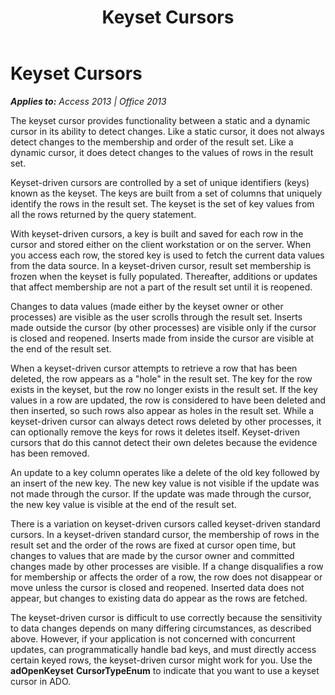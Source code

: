 ﻿---
title: Keyset Cursors
TOCTitle: Keyset Cursors
ms:assetid: 4b6e5f90-4413-4fb3-0a08-2cb89d3c61f7
ms:mtpsurl: https://msdn.microsoft.com/en-us/library/JJ249236(v=office.15)
ms:contentKeyID: 48544690
ms.date: 09/18/2015
mtps_version: v=office.15
---

# Keyset Cursors


_**Applies to:** Access 2013 | Office 2013_

The keyset cursor provides functionality between a static and a dynamic cursor in its ability to detect changes. Like a static cursor, it does not always detect changes to the membership and order of the result set. Like a dynamic cursor, it does detect changes to the values of rows in the result set.

Keyset-driven cursors are controlled by a set of unique identifiers (keys) known as the keyset. The keys are built from a set of columns that uniquely identify the rows in the result set. The keyset is the set of key values from all the rows returned by the query statement.

With keyset-driven cursors, a key is built and saved for each row in the cursor and stored either on the client workstation or on the server. When you access each row, the stored key is used to fetch the current data values from the data source. In a keyset-driven cursor, result set membership is frozen when the keyset is fully populated. Thereafter, additions or updates that affect membership are not a part of the result set until it is reopened.

Changes to data values (made either by the keyset owner or other processes) are visible as the user scrolls through the result set. Inserts made outside the cursor (by other processes) are visible only if the cursor is closed and reopened. Inserts made from inside the cursor are visible at the end of the result set.

When a keyset-driven cursor attempts to retrieve a row that has been deleted, the row appears as a "hole" in the result set. The key for the row exists in the keyset, but the row no longer exists in the result set. If the key values in a row are updated, the row is considered to have been deleted and then inserted, so such rows also appear as holes in the result set. While a keyset-driven cursor can always detect rows deleted by other processes, it can optionally remove the keys for rows it deletes itself. Keyset-driven cursors that do this cannot detect their own deletes because the evidence has been removed.

An update to a key column operates like a delete of the old key followed by an insert of the new key. The new key value is not visible if the update was not made through the cursor. If the update was made through the cursor, the new key value is visible at the end of the result set.

There is a variation on keyset-driven cursors called keyset-driven standard cursors. In a keyset-driven standard cursor, the membership of rows in the result set and the order of the rows are fixed at cursor open time, but changes to values that are made by the cursor owner and committed changes made by other processes are visible. If a change disqualifies a row for membership or affects the order of a row, the row does not disappear or move unless the cursor is closed and reopened. Inserted data does not appear, but changes to existing data do appear as the rows are fetched.

The keyset-driven cursor is difficult to use correctly because the sensitivity to data changes depends on many differing circumstances, as described above. However, if your application is not concerned with concurrent updates, can programmatically handle bad keys, and must directly access certain keyed rows, the keyset-driven cursor might work for you. Use the **adOpenKeyset** **CursorTypeEnum** to indicate that you want to use a keyset cursor in ADO.

